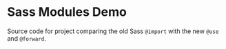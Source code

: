 # Sass Modules Demo

Source code for project comparing the old Sass `@import` with the new `@use` and `@forward`.
